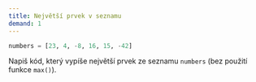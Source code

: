 ```yaml
---
title: Největší prvek v seznamu
demand: 1
---
```


```py
numbers = [23, 4, -8, 16, 15, -42]
```

Napiš kód, který vypíše největší prvek ze seznamu `numbers` (bez použití funkce `max()`).

